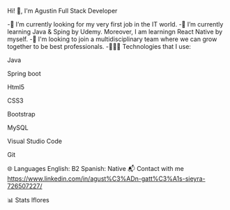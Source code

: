Hi! 👋, I'm Agustin
Full Stack Developer

-🔭 I’m currently looking for my very first job in the IT world.
-🌱 I’m currently learning Java & Sping by Udemy. Moreover, I am learningn React Native by myself.
-👯 I'm looking to join a multidisciplinary team where we can grow together to be best professionals.
-🧑🏻‍💻 Technologies that I use:

Java

Spring boot

Html5

CSS3

Bootstrap

MySQL

Visual Studio Code

Git

🌐 Languages
English: B2
Spanish: Native
📬 Contact with me
https://www.linkedin.com/in/agust%C3%ADn-gatt%C3%A1s-sieyra-726507227/

📊 Stats
lflores
